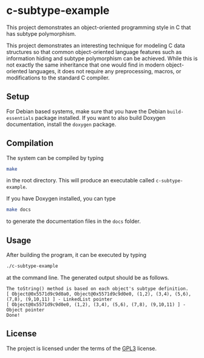 # c-subtype-example

This project demonstrates an object-oriented programming style in C
that has subtype polymorphism.

This project demonstrates an interesting technique for modeling C data
structures so that common object-oriented language features such as
information hiding and subtype polymorphism can be achieved.  While
this is not exactly the same inheritance that one would find in modern
object-oriented languages, it does not require any preprocessing,
macros, or modifications to the standard C compiler.

## Setup

For Debian based systems, make sure that you have the Debian
`build-essentials` package installed.  If you want to also build
Doxygen documentation, install the `doxygen` package.

## Compilation

The system can be compiled by typing

```bash
make
```

in the root directory.  This will produce an executable called
`c-subtype-example`.

If you have Doxygen installed, you can type

```bash
make docs
```

to generate the documentation files in the `docs` folder. 



## Usage

After building the program, it can be executed by typing

```bash
./c-subtype-example
```

at the command line.  The generated output should be as follows.


```
The toString() method is based on each object's subtype definition.
[ Object@0x5571d9c9d0a0, Object@0x5571d9c9d0e0, (1,2), (3,4), (5,6), (7,8), (9,10,11) ] - LinkedList pointer
[ Object@0x5571d9c9d0e0, (1,2), (3,4), (5,6), (7,8), (9,10,11) ] - Object pointer
Done!
```

## License

The project is licensed under the terms of the
[GPL3](https://www.gnu.org/licenses/gpl-3.0.en.html) license.


<!--  LocalWords:  Doxygen doxygen toString LinkedList
 -->
